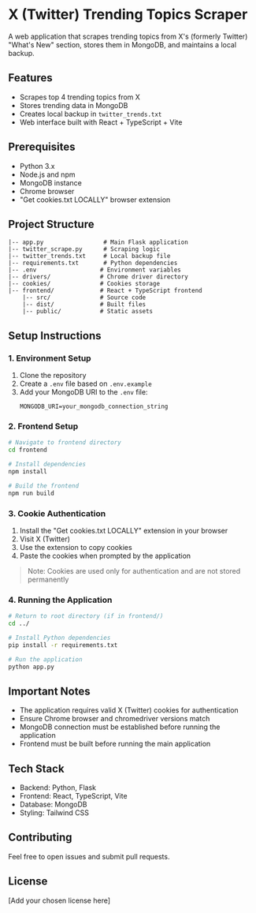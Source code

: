# X (Twitter) Trending Topics Scraper

A web application that scrapes trending topics from X's (formerly Twitter) "What's New" section, stores them in MongoDB, and maintains a local backup.

## Features

- Scrapes top 4 trending topics from X
- Stores trending data in MongoDB
- Creates local backup in `twitter_trends.txt`
- Web interface built with React + TypeScript + Vite

## Prerequisites

- Python 3.x
- Node.js and npm
- MongoDB instance
- Chrome browser
- "Get cookies.txt LOCALLY" browser extension

## Project Structure

```
|-- app.py                 # Main Flask application
|-- twitter_scrape.py      # Scraping logic
|-- twitter_trends.txt     # Local backup file
|-- requirements.txt       # Python dependencies
|-- .env                  # Environment variables
|-- drivers/              # Chrome driver directory
|-- cookies/              # Cookies storage
|-- frontend/             # React + TypeScript frontend
    |-- src/              # Source code
    |-- dist/             # Built files
    |-- public/           # Static assets
```

## Setup Instructions

### 1. Environment Setup

1. Clone the repository
2. Create a `.env` file based on `.env.example`
3. Add your MongoDB URI to the `.env` file:
   ```
   MONGODB_URI=your_mongodb_connection_string
   ```

### 2. Frontend Setup

```bash
# Navigate to frontend directory
cd frontend

# Install dependencies
npm install

# Build the frontend
npm run build
```

### 3. Cookie Authentication

1. Install the "Get cookies.txt LOCALLY" extension in your browser
2. Visit X (Twitter)
3. Use the extension to copy cookies
4. Paste the cookies when prompted by the application

> Note: Cookies are used only for authentication and are not stored permanently

### 4. Running the Application

```bash
# Return to root directory (if in frontend/)
cd ../

# Install Python dependencies
pip install -r requirements.txt

# Run the application
python app.py
```

## Important Notes

- The application requires valid X (Twitter) cookies for authentication
- Ensure Chrome browser and chromedriver versions match
- MongoDB connection must be established before running the application
- Frontend must be built before running the main application

## Tech Stack

- Backend: Python, Flask
- Frontend: React, TypeScript, Vite
- Database: MongoDB
- Styling: Tailwind CSS

## Contributing

Feel free to open issues and submit pull requests.

## License

[Add your chosen license here]